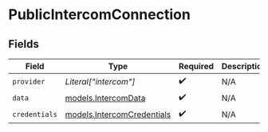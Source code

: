# PublicIntercomConnection


## Fields

| Field                                                          | Type                                                           | Required                                                       | Description                                                    |
| -------------------------------------------------------------- | -------------------------------------------------------------- | -------------------------------------------------------------- | -------------------------------------------------------------- |
| `provider`                                                     | *Literal["intercom"]*                                          | :heavy_check_mark:                                             | N/A                                                            |
| `data`                                                         | [models.IntercomData](../models/intercomdata.md)               | :heavy_check_mark:                                             | N/A                                                            |
| `credentials`                                                  | [models.IntercomCredentials](../models/intercomcredentials.md) | :heavy_check_mark:                                             | N/A                                                            |